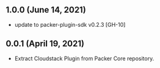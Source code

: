 ## 1.0.0 (June 14, 2021)
* update to packer-plugin-sdk v0.2.3 [GH-10]

## 0.0.1 (April 19, 2021)

* Extract Cloudstack Plugin from Packer Core repository.